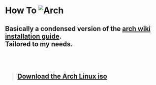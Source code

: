 # How To ![Arch](https://raw.githubusercontent.com/DawarAlvi/ConfigFiles/master/HowToArch/assets/arch_logo.png)

## Basically a condensed version of the [arch wiki installation guide](https://wiki.archlinux.org/title/Installation_guide).<br/>Tailored to my needs.

<br/><br/>

> ## [Download the Arch Linux iso](https://archlinux.org/download/)
> 
